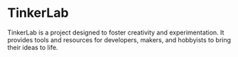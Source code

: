 # TinkerLab

TinkerLab is a project designed to foster creativity and experimentation. It provides tools and resources for developers, makers, and hobbyists to bring their ideas to life.